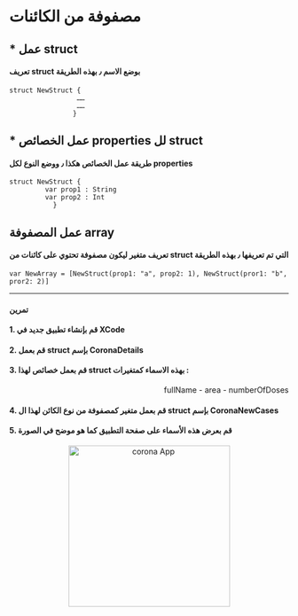 # مصفوفة من الكائنات

## * عمل struct

#### تعريف struct بوضع الاسم ٫ بهذه الطريقة 

```
struct NewStruct {
                 ……
                 ……
                }
```




## * عمل الخصائص properties لل struct


#### طريقة عمل الخصائص هكذا ٫ ووضع النوع لكل properties

```
struct NewStruct {
         var prop1 : String
         var prop2 : Int
           }
```



## عمل المصفوفة array


#### تعريف متغير ليكون مصفوفة تحتوي على كائنات من struct التي تم تعريفها ٫ بهذه الطريقة 



```
var NewArray = [NewStruct(prop1: "a", prop2: 1), NewStruct(pror1: "b", pror2: 2)]
```



---

#### تمرين




#### 1. قم بإنشاء تطبيق جديد في XCode
#### 2. قم بعمل struct بإسم CoronaDetails 
#### 3. قم بعمل خصائص لهذا struct بهذه الاسماء كمتغيرات :

 <p align="right"> 
fullName - area - numberOfDoses
</p>



#### 4. قم بعمل متغير كمصفوفة من نوع الكائن لهذا ال struct بإسم CoronaNewCases
#### 5. قم بعرض هذه الأسماء على صفحة التطبيق كما هو موضح في الصورة



<p align="center">
<img width="291" alt="corona App" src="https://user-images.githubusercontent.com/60436597/155864966-0d2950db-0ba4-41fa-8407-1fac1be46ea9.png">
</p>

